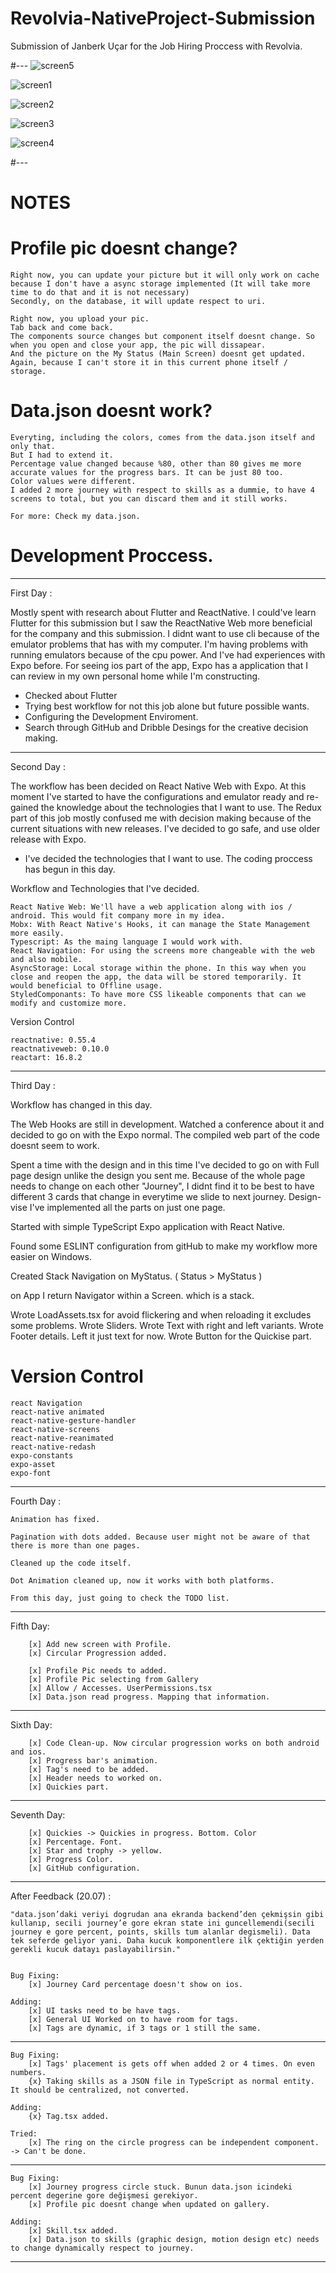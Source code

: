 # Revolvia-NativeProject-Submission

Submission of Janberk Uçar for the Job Hiring Proccess with Revolvia.

#---
![screen5](https://user-images.githubusercontent.com/44262613/87871313-fb44a700-c9b7-11ea-9df7-105cd9896861.JPG)

![screen1](https://user-images.githubusercontent.com/44262613/87871286-d9e3bb00-c9b7-11ea-8423-b68de576d4ed.JPG)

![screen2](https://user-images.githubusercontent.com/44262613/87871298-ee27b800-c9b7-11ea-8269-3223a491c16c.JPG)

![screen3](https://user-images.githubusercontent.com/44262613/87871311-f8e24d00-c9b7-11ea-8eca-b2f10c8b681f.JPG)

![screen4](https://user-images.githubusercontent.com/44262613/87871312-faac1080-c9b7-11ea-9816-eabbb7a6fd08.JPG)

#---

# NOTES

# Profile pic doesnt change?

    Right now, you can update your picture but it will only work on cache because I don't have a async storage implemented (It will take more time to do that and it is not necessary)
    Secondly, on the database, it will update respect to uri.

    Right now, you upload your pic.
    Tab back and come back.
    The components source changes but component itself doesnt change. So when you open and close your app, the pic will dissapear.
    And the picture on the My Status (Main Screen) doesnt get updated. Again, because I can't store it in this current phone itself / storage.

# Data.json doesnt work?

    Everyting, including the colors, comes from the data.json itself and only that.
    But I had to extend it.
    Percentage value changed because %80, other than 80 gives me more accurate values for the progress bars. It can be just 80 too.
    Color values were different.
    I added 2 more journey with respect to skills as a dummie, to have 4 screens to total, but you can discard them and it still works.

    For more: Check my data.json.

# Development Proccess.

---

First Day :

Mostly spent with research about Flutter and ReactNative. I could've learn Flutter for this submission but I saw the ReactNative Web more beneficial for the company
and this submission.
I didnt want to use cli because of the emulator problems that has with my computer. I'm having problems with running emulators because of the cpu power.
And I've had experiences with Expo before.
For seeing ios part of the app, Expo has a application that I can review in my own personal home while I'm constructing.

- Checked about Flutter
- Trying best workflow for not this job alone but future possible wants.
- Configuring the Development Enviroment.
- Search through GitHub and Dribble Desings for the creative decision making.

---

Second Day :

The workflow has been decided on React Native Web with Expo. At this moment I've started to have the configurations and emulator ready and re-gained the knowledge about
the technologies that I want to use.
The Redux part of this job mostly confused me with decision making because of the current situations with new releases.
I've decided to go safe, and use older release with Expo.

- I've decided the technologies that I want to use. The coding proccess has begun in this day.

Workflow and Technologies that I've decided.

    React Native Web: We'll have a web application along with ios / android. This would fit company more in my idea.
    Mobx: With React Native's Hooks, it can manage the State Management more easily.
    Typescript: As the maing language I would work with.
    React Navigation: For using the screens more changeable with the web and also mobile.
    AsyncStorage: Local storage within the phone. In this way when you close and reopen the app, the data will be stored temporarily. It would beneficial to Offline usage.
    StyledComponants: To have more CSS likeable components that can we modify and customize more.

Version Control

    reactnative: 0.55.4
    reactnativeweb: 0.10.0
    reactart: 16.8.2

---

Third Day :

Workflow has changed in this day.

The Web Hooks are still in development. Watched a conference about it and decided to go on with the Expo normal. The compiled web part of the code doesnt seem to work.

Spent a time with the design and in this time I've decided to go on with Full page design unlike the design you sent me.
Because of the whole page needs to change on each other "Journey", I didnt find it to be best to have different 3 cards that change in everytime we slide to next journey.
Design-vise I've implemented all the parts on just one page.

Started with simple TypeScript Expo application with React Native.

Found some ESLINT configuration from gitHub to make my workflow more easier on Windows.

Created Stack Navigation on MyStatus. ( Status > MyStatus )

on App I return Navigator within a Screen. which is a stack.

Wrote LoadAssets.tsx for avoid flickering and when reloading it excludes some problems.
Wrote Sliders.
Wrote Text with right and left variants.
Wrote Footer details. Left it just text for now.
Wrote Button for the Quickise part.

# Version Control

    react Navigation
    react-native animated
    react-native-gesture-handler
    react-native-screens
    react-native-reanimated
    react-native-redash
    expo-constants
    expo-asset
    expo-font

---

Fourth Day :

    Animation has fixed.

    Pagination with dots added. Because user might not be aware of that there is more than one pages.

    Cleaned up the code itself.

    Dot Animation cleaned up, now it works with both platforms.

    From this day, just going to check the TODO list.

---

Fifth Day:

        [x] Add new screen with Profile.
        [x] Circular Progression added.

        [x] Profile Pic needs to added.
        [x] Profile Pic selecting from Gallery
        [x] Allow / Accesses. UserPermissions.tsx
        [x] Data.json read progress. Mapping that information.

---

Sixth Day:

        [x] Code Clean-up. Now circular progression works on both android and ios.
        [x] Progress bar's animation.
        [x] Tag's need to be added.
        [x] Header needs to worked on.
        [x] Quickies part.

---

Seventh Day:

        [x] Quickies -> Quickies in progress. Bottom. Color
        [x] Percentage. Font.
        [x] Star and trophy -> yellow.
        [x] Progress Color.
        [x] GitHub configuration.

---

After Feedback (20.07) :

    "data.json’daki veriyi dogrudan ana ekranda backend’den çekmişsin gibi kullanıp, secili journey’e gore ekran state ini guncellemendi(secili journey e gore percent, points, skills tum alanlar degismeli). Data tek seferde geliyor yani. Daha kucuk komponentlere ilk çektiğin yerden gerekli kucuk datayı paslayabilirsin."


    Bug Fixing:
        [x] Journey Card percentage doesn't show on ios.

    Adding:
        [x] UI tasks need to be have tags.
        [x] General UI Worked on to have room for tags.
        [x] Tags are dynamic, if 3 tags or 1 still the same.

---

    Bug Fixing:
        [x] Tags' placement is gets off when added 2 or 4 times. On even numbers.
        {x} Taking skills as a JSON file in TypeScript as normal entity. It should be centralized, not converted.

    Adding:
        {x} Tag.tsx added.

    Tried:
        [x] The ring on the circle progress can be independent component. -> Can't be done.

---

    Bug Fixing:
        [x] Journey progress circle stuck. Bunun data.json icindeki percent degerine gore değişmesi gerekiyor.
        [x] Profile pic doesnt change when updated on gallery.

    Adding:
        [x] Skill.tsx added.
        [x] Data.json to skills (graphic design, motion design etc) needs to change dynamically respect to journey.

---
